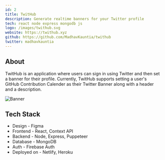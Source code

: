 ```yaml
---
id: 2
title: TwitHub
description: Generate realtime banners for your Twitter profile
tech: react node express mongodb js
logo: /images/twithub.svg
website: https://twithub.xyz
github: https://github.com/MadhavKauntia/twithub
twitter: madhavkauntia
---
```


## About

TwitHub is an application where users can sign in using Twitter and then set a banner for their profile.
Currently, TwitHub supports setting a user's GitHub Contribution Calender as their Twitter Banner along with a header and a description.

![Banner](/images/twithub-banner.png)

## Tech Stack

- Design - Figma
- Frontend - React, Context API
- Backend - Node, Express, Puppeteer
- Database - MongoDB
- Auth - Firebase Auth
- Deployed on - Netlify, Heroku
